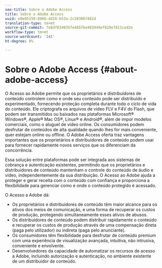 ```yaml
---
seo-title: Sobre o Adobe Access
title: Sobre o Adobe Access
uuid: e0e85150-8966-4d16-b53a-2c283067481d
translation-type: tm+mt
source-git-commit: 7e8df034035fe465fbe403949ef828e7811ced2e
workflow-type: tm+mt
source-wordcount: '241'
ht-degree: 0%

---
```



# Sobre o Adobe Access {#about-adobe-access}

O Acesso ao Adobe permite que os proprietários e distribuidores de conteúdo controlem como e onde seu conteúdo pode ser distribuído e experimentado, fornecendo proteção completa durante todo o ciclo de vida do conteúdo. Ele criptografa os arquivos de vídeo FLV e F4V do Flash, que podem ser transmitidos ou baixados nas plataformas Microsoft® Windows®, Apple® Mac OS®, Linux® e Android®, além de impor modelos comerciais, como o aluguel de vídeo online. Os consumidores podem desfrutar de conteúdos de alta qualidade quando lhes for mais conveniente, quer estejam online ou offline. O Adobe Access oferta traz vantagens importantes que os proprietários e distribuidores de conteúdo podem usar para fornecer rapidamente novos serviços que os diferenciam da concorrência.

Essa solução entre plataformas pode ser integrada aos sistemas de cobrança e autenticação existentes, permitindo que os proprietários e distribuidores de conteúdo mantenham o controle do conteúdo de áudio e vídeo, independentemente da sua distribuição. O Acesso ao Adobe ajuda a proteger e gerar receita com o conteúdo com confiança e proporciona a flexibilidade para gerenciar como e onde o conteúdo protegido é acessado.

O Acesso a Adobe dá:

* Os proprietários e distribuidores de conteúdo têm maior alcance para os ativos dos meios de comunicação, e uma forma de recuperar os custos de produção, protegendo simultaneamente esses ativos de abusos.
* Os distribuidores de conteúdo podem distribuir rapidamente o conteúdo e recuperar os custos de produção através de uma compensação direta (paga pelo utilizador) ou indireta (paga pelo anunciante).
* Os consumidores têm flexibilidade para desfrutar de conteúdo premium com uma experiência de visualização avançada, intuitiva, não intrusiva, conveniente e envolvente.
* Desenvolvedores da capacidade de automatizar os recursos de acesso a Adobe, incluindo autorização e autenticação, no ambiente existente de um distribuidor de conteúdo.

